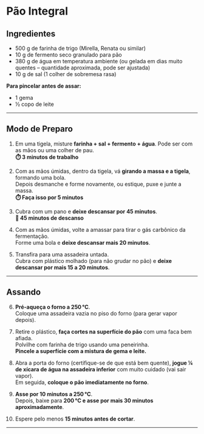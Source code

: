 # Pão Integral

## Ingredientes

- 500 g de farinha de trigo (Mirella, Renata ou similar)
- 10 g de fermento seco granulado para pão
- 380 g de água em temperatura ambiente (ou gelada em dias muito quentes – quantidade aproximada, pode ser ajustada)
- 10 g de sal (1 colher de sobremesa rasa)

**Para pincelar antes de assar:**

- 1 gema
- ½ copo de leite

---

## Modo de Preparo

1. Em uma tigela, misture **farinha + sal + fermento + água**. Pode ser com as mãos ou uma colher de pau.  
   **⏱️ 3 minutos de trabalho**

2. Com as mãos úmidas, dentro da tigela, vá **girando a massa e a tigela**, formando uma bola.  
   Depois desmanche e forme novamente, ou estique, puxe e junte a massa.  
   **⏱️ Faça isso por 5 minutos**

3. Cubra com um pano e **deixe descansar por 45 minutos**.  
   **🛌 45 minutos de descanso**

4. Com as mãos úmidas, volte a amassar para tirar o gás carbônico da fermentação.  
   Forme uma bola e **deixe descansar mais 20 minutos**.

5. Transfira para uma assadeira untada.  
   Cubra com plástico molhado (para não grudar no pão) e **deixe descansar por mais 15 a 20 minutos**.

---

## Assando

6. **Pré-aqueça o forno a 250 °C**.  
   Coloque uma assadeira vazia no piso do forno (para gerar vapor depois).

7. Retire o plástico, **faça cortes na superfície do pão** com uma faca bem afiada.  
   Polvilhe com farinha de trigo usando uma peneirinha.  
   **Pincele a superfície com a mistura de gema e leite.**

8. Abra a porta do forno (certifique-se de que está bem quente), **jogue ¼ de xícara de água na assadeira inferior** com muito cuidado (vai sair vapor).  
   Em seguida, **coloque o pão imediatamente no forno**.

9. **Asse por 10 minutos a 250 °C**.  
   Depois, baixe para **200 °C e asse por mais 30 minutos aproximadamente**.

10. Espere pelo menos **15 minutos antes de cortar**.

---
